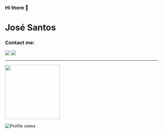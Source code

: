### Hi there 👋

# José Santos 

### Contact me:

<a href="https://www.linkedin.com/in/jos%C3%A9-ant%C3%B3nio-filipe-santos-20a01a215/" target="_blank">
<img src="https://img.shields.io/badge/LinkedIn-0077B5?style=for-the-badge&logo=linkedin&logoColor=white)" ></a>
<a href="mailto:zezocas001@gmail.com" target="_blank"><img src="https://img.shields.io/badge/email-D14836?style=for-the-badge&logo=gmail&logoColor=white" ></a>
 
 ---



<a href="https://github.com/zezocas0">
 
  <img height="180em" src="https://github-readme-stats.vercel.app/api?username=zezocas0&show_icons=true&count_private=true" />
</a>





![Profile views](https://gpvc.arturio.dev/zezocas0)

